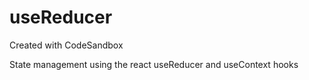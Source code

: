 # useReducer
Created with CodeSandbox

State management using the react useReducer and useContext hooks
